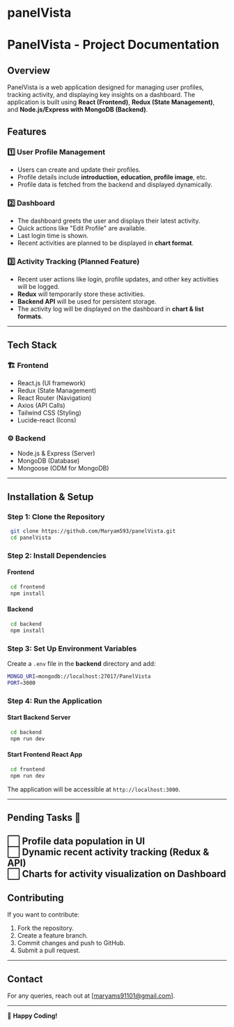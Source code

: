 ﻿# panelVista
# PanelVista - Project Documentation

## Overview
PanelVista is a web application designed for managing user profiles, tracking activity, and displaying key insights on a dashboard. The application is built using **React (Frontend)**, **Redux (State Management)**, and **Node.js/Express with MongoDB (Backend)**.

## Features
### 1️⃣ User Profile Management
- Users can create and update their profiles.
- Profile details include **introduction, education, profile image**, etc.
- Profile data is fetched from the backend and displayed dynamically.

### 2️⃣ Dashboard
- The dashboard greets the user and displays their latest activity.
- Quick actions like "Edit Profile" are available.
- Last login time is shown.
- Recent activities are planned to be displayed in **chart format**.

### 3️⃣ Activity Tracking (Planned Feature)
- Recent user actions like login, profile updates, and other key activities will be logged.
- **Redux** will temporarily store these activities.
- **Backend API** will be used for persistent storage.
- The activity log will be displayed on the dashboard in **chart & list formats**.

---
## Tech Stack
### 🏗 **Frontend**
- React.js (UI framework)
- Redux (State Management)
- React Router (Navigation)
- Axios (API Calls)
- Tailwind CSS (Styling)
- Lucide-react (Icons)

### ⚙ **Backend**
- Node.js & Express (Server)
- MongoDB (Database)
- Mongoose (ODM for MongoDB)

---
## Installation & Setup
### **Step 1: Clone the Repository**
```sh
 git clone https://github.com/Maryam593/panelVista.git
 cd panelVista
```

### **Step 2: Install Dependencies**
#### Frontend
```sh
 cd frontend
 npm install
```
#### Backend
```sh
 cd backend
 npm install
```

### **Step 3: Set Up Environment Variables**
Create a `.env` file in the **backend** directory and add:
```sh
MONGO_URI=mongodb://localhost:27017/PanelVista
PORT=3000
```

### **Step 4: Run the Application**
#### Start Backend Server
```sh
 cd backend
 npm run dev
```
#### Start Frontend React App
```sh
 cd frontend
 npm run dev
```
The application will be accessible at `http://localhost:3000`.

---
## Pending Tasks 🚧 
⬜ **Profile data population in UI**  
⬜ **Dynamic recent activity tracking (Redux & API)**  
⬜ **Charts for activity visualization on Dashboard**  
---
## Contributing
If you want to contribute:
1. Fork the repository.
2. Create a feature branch.
3. Commit changes and push to GitHub.
4. Submit a pull request.

---
## Contact
For any queries, reach out at [maryams91101@gmail.com].

---
🚀 **Happy Coding!**


